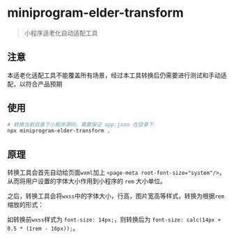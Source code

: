 # miniprogram-elder-transform
> 小程序适老化自动适配工具

## 注意
本适老化适配工具不能覆盖所有场景，经过本工具转换后仍需要进行测试和手动适配，以符合产品预期

## 使用

```bash
# 转换当前目录下小程序源码，需要保证 app.json 在目录下
npx miniprogram-elder-transform .
```

## 原理

转换工具会首先自动给页面`wxml`加上 `<page-meta root-font-size="system"/>`，从而将用户设置的字体大小作用到小程序的 `rem` 大小单位。

之后，转换工具会将`wxss`中的字体大小，行高，图片宽高等样式，转换为根据`rem`缩放的形式：

如转换前`wxss`样式为 `font-size: 14px;`，则转换后为 `font-size: calc(14px + 0.5 * (1rem - 16px));`。
